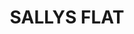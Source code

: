 ---
lastmod: '2025-04-06T06:05:20+00:00'
latitude: -32.685033
layout: suburb
longitude: 149.602925
postcode: '2850'
state: NSW
title: SALLYS FLAT
url: /nsw/sallys-flat/
---